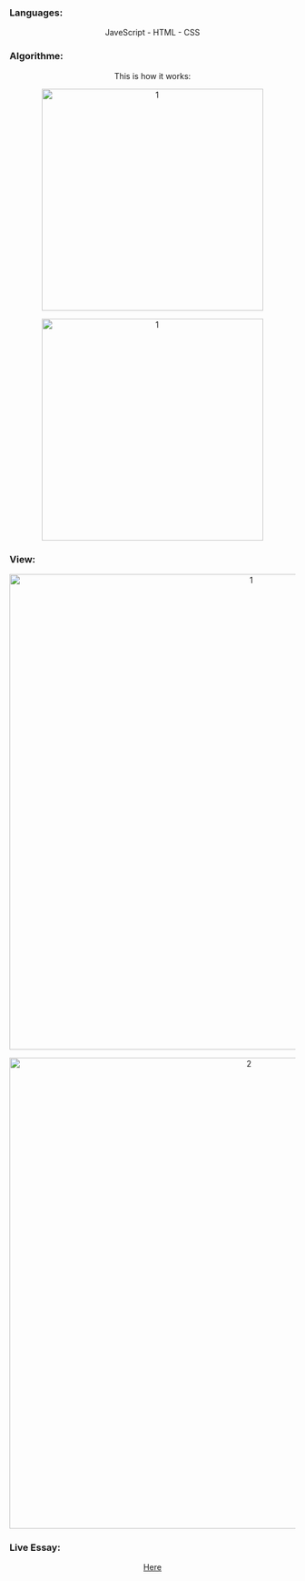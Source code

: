<h3 align="left">Languages:</h3>
<div align="center">
   <p align="center">JaveScript - HTML - CSS</p>
</div>
<h3 align="left">Algorithme:</h3>
<div align="center">
   <p align="center">This is how it works:</p>
   <p align="center"><img width="390" alt="1" src="https://user-images.githubusercontent.com/74218805/185804024-42bf15a7-8d4f-475b-8f8b-33cd50f4f95c.png"></p>
   <p align="center"><img width="390" alt="1" src="https://user-images.githubusercontent.com/74218805/185804002-c2e0fb48-81d8-4433-9855-e49440ed9a29.png"></p>
</div>
<h3 align="left">View:</h3>
<div align="center">
   <p align="center"><img width="836" alt="1" src="https://user-images.githubusercontent.com/74218805/185803619-326a418d-05fb-4988-8b0c-ea450f76d018.PNG"></p>
   <p align="center"><img width="828" alt="2" src="https://user-images.githubusercontent.com/74218805/185803630-257cd7a4-b523-4605-b249-c91f85265611.PNG"></p>
</div>
<h3 align="left">Live Essay:</h3>
<div align="center">
   <p align="center"><a href="url">Here</a></p>
</div>
